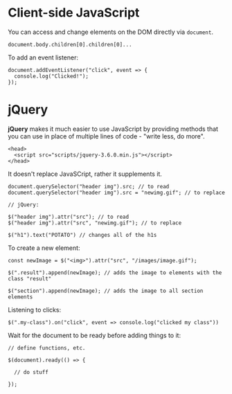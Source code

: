 # Client-side JavaScript

You can access and change elements on the DOM directly via `document`.

```
document.body.children[0].children[0]...
```

To add an event listener:

```
document.addEventListener("click", event => {
  console.log("Clicked!");
});
```

# jQuery

**jQuery** makes it much easier to use JavaScript by providing methods that you can use in place of multiple lines of code - "write less, do more".

```
<head>
  <script src="scripts/jquery-3.6.0.min.js"></script>
</head>
```

It doesn't replace JavaSCript, rather it supplements it.

```
document.querySelector("header img").src; // to read
document.querySelector("header img").src = "newimg.gif"; // to replace

// jQuery:

$("header img").attr("src"); // to read
$("header img").attr("src", "newimg.gif"); // to replace

$("h1").text("POTATO") // changes all of the h1s
```

To create a new element:

```
const newImage = $("<img>").attr("src", "/images/image.gif");

$(".result").append(newImage); // adds the image to elements with the class "result"

$("section").append(newImage); // adds the image to all section elements
```

Listening to clicks:
```
$(".my-class").on("click", event => console.log("clicked my class"))
```

Wait for the document to be ready before adding things to it:
```
// define functions, etc.

$(document).ready(() => {

  // do stuff
  
});
```